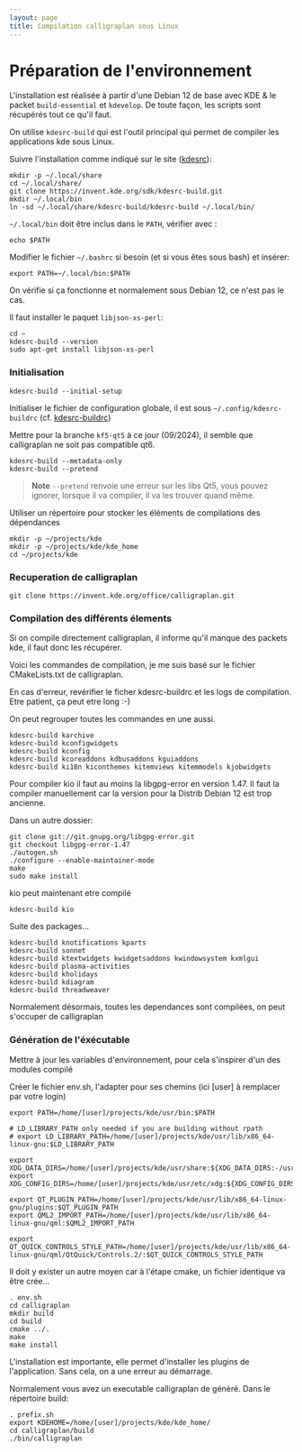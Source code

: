 ```yaml
---
layout: page
title: Compilation calligraplan sous Linux
---
```



# Préparation de l'environnement

L'installation est réalisée à partir d'une Debian 12 de base avec KDE & le packet `build-essential` et `kdevelop`.
De toute façon, les scripts sont récupérés tout ce qu'il faut.

On utilise `kdesrc-build` qui est l'outil principal qui permet de compiler les applications kde sous Linux.

Suivre l'installation comme indiqué sur le site ([kdesrc](https://github.com/KDE/kdesrc-build)):

```
mkdir -p ~/.local/share
cd ~/.local/share/
git clone https://invent.kde.org/sdk/kdesrc-build.git
mkdir ~/.local/bin
ln -sd ~/.local/share/kdesrc-build/kdesrc-build ~/.local/bin/
```

 `~/.local/bin` doit être inclus dans le `PATH`, vérifier avec :

```
echo $PATH
```

Modifier le fichier `~/.bashrc` si besoin (et si vous êtes sous bash) et insérer:

```
export PATH=~/.local/bin:$PATH
```

On vérifie si ça fonctionne et normalement sous Debian 12, ce n'est pas le cas.

Il faut installer le paquet `libjson-xs-perl`:

```
cd ~
kdesrc-build --version
sudo apt-get install libjson-xs-perl

```

### Initialisation

```
kdesrc-build --initial-setup
```

Initialiser le fichier de configuration globale, il est sous `~/.config/kdesrc-buildrc` (cf. [kdesrc-buildrc](kdesrc-buildrc.md))

Mettre pour la branche `kf5-qt5` à ce jour (09/2024), il semble que calligraplan ne soit pas compatible qt6.

```
kdesrc-build --metadata-only
kdesrc-build --pretend
```

> **Note**
> `--pretend` renvoie une erreur sur les libs Qt5, vous pouvez ignorer, lorsque il va compiler, il va les trouver quand même.

Utiliser un répertoire pour stocker les éléments de compilations des dépendances

```
mkdir -p ~/projects/kde
mkdir -p ~/projects/kde/kde_home
cd ~/projects/kde
```

### Recuperation de calligraplan

```
git clone https://invent.kde.org/office/calligraplan.git
```


### Compilation des différents élements

Si on compile directement calligraplan, il informe qu'il manque des packets kde, il faut donc les récupérer.

Voici les commandes de compilation, je me suis basé sur le fichier CMakeLists.txt de calligraplan.

En cas d'erreur, revérifier le ficher kdesrc-buildrc et les logs de compilation.
Etre patient, ça peut etre long :-)

On peut regrouper toutes les commandes en une aussi.


```
kdesrc-build karchive
kdesrc-build kconfigwidgets
kdesrc-build kconfig
kdesrc-build kcoreaddons kdbusaddons kguiaddons
kdesrc-build ki18n kiconthemes kitemviews kitemmodels kjobwidgets
```

Pour compiler  kio il faut au moins la libgpg-error en version 1.47.
Il faut la compiler manuellement car la version pour la Distrib Debian 12 est trop ancienne.

Dans un autre dossier:

```
git clone git://git.gnupg.org/libgpg-error.git
git checkout libgpg-error-1.47
./autogen.sh
./configure --enable-maintainer-mode
make
sudo make install
```

kio peut maintenant etre compilé

```
kdesrc-build kio
```

Suite des packages...

```
kdesrc-build knotifications kparts
kdesrc-build sonnet
kdesrc-build ktextwidgets kwidgetsaddons kwindowsystem kxmlgui
kdesrc-build plasma-activities
kdesrc-build kholidays
kdesrc-build kdiagram
kdesrc-build threadweaver
```

Normalement désormais, toutes les dependances sont compilées, on peut s'occuper de calligraplan

### Génération de l'éxécutable

Mettre à jour les variables d'environnement, pour cela s'inspirer d'un des modules compilé

Créer le fichier env.sh, l'adapter pour ses chemins (ici \[user\] à remplacer par votre login)
```
export PATH=/home/[user]/projects/kde/usr/bin:$PATH

# LD_LIBRARY_PATH only needed if you are building without rpath
# export LD_LIBRARY_PATH=/home/[user]/projects/kde/usr/lib/x86_64-linux-gnu:$LD_LIBRARY_PATH

export XDG_DATA_DIRS=/home/[user]/projects/kde/usr/share:${XDG_DATA_DIRS:-/usr/local/share/:/usr/share/}
export XDG_CONFIG_DIRS=/home/[user]/projects/kde/usr/etc/xdg:${XDG_CONFIG_DIRS:-/etc/xdg}

export QT_PLUGIN_PATH=/home/[user]/projects/kde/usr/lib/x86_64-linux-gnu/plugins:$QT_PLUGIN_PATH
export QML2_IMPORT_PATH=/home/[user]/projects/kde/usr/lib/x86_64-linux-gnu/qml:$QML2_IMPORT_PATH

export QT_QUICK_CONTROLS_STYLE_PATH=/home/[user]/projects/kde/usr/lib/x86_64-linux-gnu/qml/QtQuick/Controls.2/:$QT_QUICK_CONTROLS_STYLE_PATH

```

Il doit y exister un autre moyen car à l'étape cmake, un fichier identique va être crée...


```
. env.sh
cd calligraplan
mkdir build
cd build
cmake ../.
make
make install
```

L'installation est importante, elle permet d'installer les plugins de l'application. Sans cela, on a une erreur au démarrage.

Normalement vous avez un executable calligraplan de généré.
Dans le répertoire build:
```
. prefix.sh
export KDEHOME=/home/[user]/projects/kde/kde_home/
cd calligraplan/build
./bin/calligraplan
```


